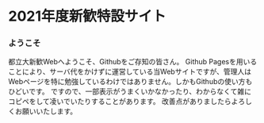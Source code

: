 # 2021年度新歓特設サイト

### ようこそ
都立大新歓Webへようこそ、Githubをご存知の皆さん。
Github Pagesを用いることにより、サーバ代をかけずに運営している当Webサイトですが、管理人はWebページを特に勉強しているわけではありません。しかもGithubの使い方もひどいです。
ですので、一部表示がうまくいかなかったり、わからなくて雑にコピペをして凌いでいたりすることがあります。
改善点がありましたらよろしくお願いいたします。

